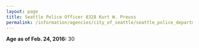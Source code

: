 ```yaml
---
layout: page
title: Seattle Police Officer 8328 Kurt W. Preuss
permalink: /information/agencies/city_of_seattle/seattle_police_department/copbook/8328/
---
```


**Age as of Feb. 24, 2016:** 30
